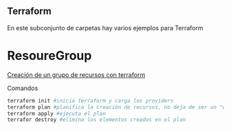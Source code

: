 ## Terraform

En este subconjunto de carpetas hay varios ejemplos para Terraform

# ResoureGroup

[Creación de un grupo de recursos con terraform](/Terraform/ResourceGroup/main.tf)

Comandos

```bash
terraform init #inicia terraform y carga los providers
terraform plan #planifica la creación de recursos, no deja de ser un "whatif". Se puede utilizar -out para guardar el plan
terraform apply #ejecuta el plan
terrafor destroy #elimina los elementos creados en el plan
```
